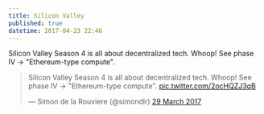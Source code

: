 ```yaml
---
title: Silicon Valley
published: true
datetime: 2017-04-23 22:46
---
```


Silicon Valley Season 4 is all about decentralized tech. Whoop! See phase IV -> "Ethereum-type compute".

<blockquote class="twitter-tweet" data-lang="en-gb"><p lang="en" dir="ltr">Silicon Valley Season 4 is all about decentralized tech. Whoop! See phase IV -&gt; &quot;Ethereum-type compute&quot;. <a href="https://t.co/2ocHQZJ3qB">pic.twitter.com/2ocHQZJ3qB</a></p>&mdash; Simon de la Rouviere (@simondlr) <a href="https://twitter.com/simondlr/status/847161324417241088">29 March 2017</a></blockquote>
<script async src="//platform.twitter.com/widgets.js" charset="utf-8"></script>
